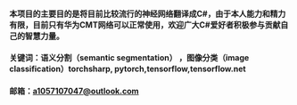 #### 本项目的主要目的是将目前比较流行的神经网络翻译成C#，由于本人能力和精力有限，目前只有华为CMT网络可以正常使用，欢迎广大C#爱好者积极参与贡献自己的智慧力量。
#### 关键词：语义分割（semantic segmentation） ，图像分类（image classification）torchsharp, pytorch,tensorflow,tensorflow.net
#### 邮箱：a1057107047@outlook.com


